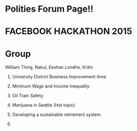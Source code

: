 # Polities Forum Page!!

# FACEBOOK HACKATHON 2015

Group
============
William Thing, Nakul, Eeshan Londhe, Kritin

1. University District Business Improvement Area

2. Minimum Wage and Income Inequality

3. Oil Train Safety

4. Marijuana in Seattle (Hot topic)

5. Developing a sustainable retirement system

6. 
